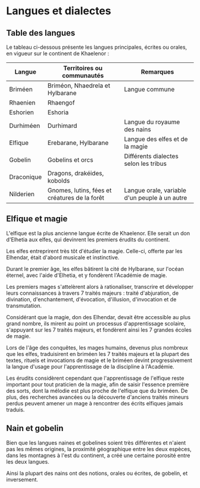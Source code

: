 # Langues et dialectes

## Table des langues

Le tableau ci-dessous présente les langues principales, écrites ou orales, en vigueur sur le continent de Khaelenor :   

| Langue     | Territoires ou communautés      | Remarques                             |
|------------|---------------------------------|---------------------------------------|
| Briméen    | Briméon, Nhaedrela et Hylbarane | Langue commune                        |
| Rhaenien   | Rhaengof                        |                                       |
| Eshorien   | Eshoria                         |                                       |
| Durhiméen  | Durhimard                       | Langue du royaume des nains           |
| Elfique    | Erebarane, Hylbarane            | Langue des elfes et de la magie       |
| Gobelin    | Gobelins et orcs                | Différents dialectes selon les tribus |
| Draconique | Dragons, drakéides, kobolds     |                                      |
| Nilderien  | Gnomes, lutins, fées et créatures de la forêt | Langue orale, variable d'un peuple à un autre |                                             |                                      

## Elfique et magie

L'elfique est la plus ancienne langue écrite de Khaelenor. Elle serait un don d'Elhetia aux elfes, qui devinrent les premiers érudits du continent.

Les elfes entreprirent très tôt d'étudier la magie. Celle-ci, offerte par les Elhendar, était d'abord musicale et instinctive.

Durant le premier âge, les elfes bâtirent la cité de Hylbarane, sur l'océan éternel, avec l'aide d'Elhetia, et y fondèrent l'Académie de magie.

Les premiers mages s'attelèrent alors à rationaliser, transcrire et développer leurs connaissances à travers 7 traités majeurs : traité d'abjuration, de divination, d'enchantement, d'évocation, d'illusion, d'invocation et de transmutation.

Considérant que la magie, don des Elhendar, devait être accessible au plus grand nombre, ils mirent au point un processus d'apprentissage scolaire, s'appuyant sur les 7 traités majeurs, et fondèrent ainsi les 7 grandes écoles de magie.

Lors de l'âge des conquêtes, les mages humains, devenus plus nombreux que les elfes, traduisirent en briméen les 7 traités majeurs et la plupart des textes, rituels et invocations de magie et le briméen devint progressivement la langue d'usage pour l'apprentissage de la discipline à l'Académie.

Les érudits considèrent cependant que l'apprentissage de l'elfique reste important pour tout praticien de la magie, afin de saisir l'essence première des sorts, dont la mélodie est plus proche de l'elfique que du briméen. De plus, des recherches avancées ou la découverte d'anciens traités mineurs perdus peuvent amener un mage à rencontrer des écrits elfiques jamais traduis.


## Nain et gobelin

Bien que les langues naines et gobelines soient très différentes et n'aient pas les mêmes origines, la proximité géographique entre les deux espèces, dans les montagnes à l'est du continent, a créé une certaine porosité entre les deux langues.

Ainsi la plupart des nains ont des notions, orales ou écrites, de gobelin, et inversement.

